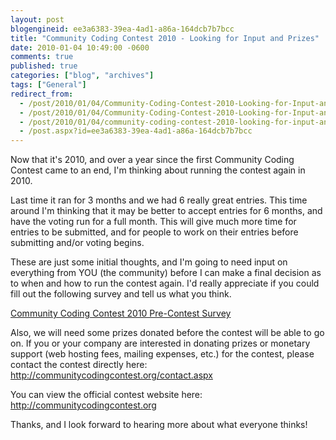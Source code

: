 ```yaml
---
layout: post
blogengineid: ee3a6383-39ea-4ad1-a86a-164dcb7b7bcc
title: "Community Coding Contest 2010 - Looking for Input and Prizes"
date: 2010-01-04 10:49:00 -0600
comments: true
published: true
categories: ["blog", "archives"]
tags: ["General"]
redirect_from: 
  - /post/2010/01/04/Community-Coding-Contest-2010-Looking-for-Input-and-Prizes.aspx
  - /post/2010/01/04/Community-Coding-Contest-2010-Looking-for-Input-and-Prizes
  - /post/2010/01/04/community-coding-contest-2010-looking-for-input-and-prizes
  - /post.aspx?id=ee3a6383-39ea-4ad1-a86a-164dcb7b7bcc
---
```

<!-- more -->

Now that it's 2010, and over a year since the first Community Coding Contest came to an end, I'm thinking about running the contest again in 2010.

Last time it ran for 3 months and we had 6 really great entries. This time around I'm thinking that it may be better to accept entries for 6 months, and have the voting run for a full month. This will give much more time for entries to be submitted, and for people to work on their entries before submitting and/or voting begins.

These are just some initial thoughts, and I'm going to need input on everything from YOU (the community) before I can make a final decision as to when and how to run the contest again. I'd really appreciate if you could fill out the following survey and tell us what you think.

<a rel="nofollow" href="http://surveys.polldaddy.com/s/7D3CD4CE6AD1DCDC/">Community Coding Contest 2010 Pre-Contest Survey</a>

Also, we will need some prizes donated before the contest will be able to go on. If you or your company are interested in donating prizes or monetary support (web hosting fees, mailing expenses, etc.) for the contest, please contact the contest directly here: <a rel="nofollow" href="http://communitycodingcontest.org/contact.aspx">http://communitycodingcontest.org/contact.aspx </a>

You can view the official contest website here: <a href="http://communitycodingcontest.org">http://communitycodingcontest.org</a>

Thanks, and I look forward to hearing more about what everyone thinks!
